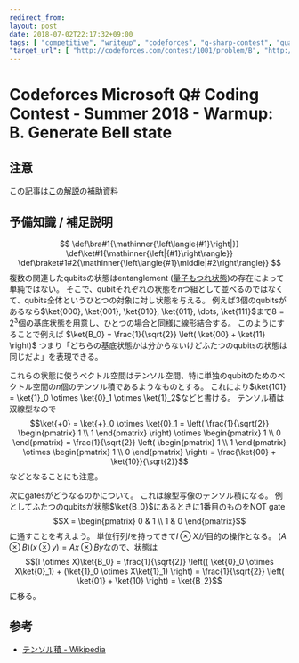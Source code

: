 ```yaml
---
redirect_from:
layout: post
date: 2018-07-02T22:17:32+09:00
tags: [ "competitive", "writeup", "codeforces", "q-sharp-contest", "quantum-computing" ]
"target_url": [ "http://codeforces.com/contest/1001/problem/B", "http://takeo1116.sakura.ne.jp/cfqs01b.html" ]
---
```


# Codeforces Microsoft Q# Coding Contest - Summer 2018 - Warmup: B. Generate Bell state

## 注意

この記事は[この解説](http://takeo1116.sakura.ne.jp/cfqs01b.html)の補助資料

## 予備知識 / 補足説明

$$
\def\bra#1{\mathinner{\left\langle{#1}\right|}}
\def\ket#1{\mathinner{\left|{#1}\right\rangle}}
\def\braket#1#2{\mathinner{\left\langle{#1}\middle|#2\right\rangle}}
$$
複数の関連したqubitsの状態はentanglement ([量子もつれ状態](https://ja.wikipedia.org/wiki/%E9%87%8F%E5%AD%90%E3%82%82%E3%81%A4%E3%82%8C))の存在によって単純ではない。
そこで、qubitそれぞれの状態を$n$つ組として並べるのではなくて、qubits全体というひとつの対象に対し状態を与える。
例えば$3$個のqubitsがあるなら$\ket{000}, \ket{001}, \ket{010}, \ket{011}, \dots, \ket{111}$まで$8 = 2^3$個の基底状態を用意し、ひとつの場合と同様に線形結合する。
このようにすることで例えば $\ket{B_0} = \frac{1}{\sqrt{2}} \left( \ket{00} + \ket{11} \right)$ つまり「どちらの基底状態かは分からないけどふたつのqubitsの状態は同じだよ」を表現できる。

これらの状態に使うベクトル空間はテンソル空間、特に単独のqubitのためのベクトル空間の$n$個のテンソル積であるようなものとする。
これにより<span>$\ket{101} = \ket{1}_0 \otimes \ket{0}_1 \otimes \ket{1}_2$</span>などと書ける。
テンソル積は双線型なので<span>$$\ket{+0} = \ket{+}_0 \otimes \ket{0}_1 = \left( \frac{1}{\sqrt{2}} \begin{pmatrix} 1 \\ 1 \end{pmatrix} \right) \otimes \begin{pmatrix} 1 \\ 0 \end{pmatrix} = \frac{1}{\sqrt{2}} \left( \begin{pmatrix} 1 \\ 1 \end{pmatrix} \otimes \begin{pmatrix} 1 \\ 0 \end{pmatrix} \right) = \frac{\ket{00} + \ket{10}}{\sqrt{2}}$$</span>などとなることにも注意。

次にgatesがどうなるのかについて。
これは線型写像のテンソル積になる。
例としてふたつのqubitsが状態$\ket{B_0}$にあるときに$1$番目のものをNOT gate $$X = \begin{pmatrix} 0 & 1 \\ 1 & 0 \end{pmatrix}$$に通すことを考えよう。
単位行列$I$を持ってきて$I \otimes X$が目的の操作となる。
$(A \otimes B)(x \otimes y) = Ax \otimes By$なので、状態は<span>$$(I \otimes X)\ket{B_0} = \frac{1}{\sqrt{2}} \left(( \ket{0}_0 \otimes X\ket{0}_1) + (\ket{1}_0 \otimes X\ket{1}_1) \right) = \frac{1}{\sqrt{2}} \left( \ket{01} + \ket{10} \right) = \ket{B_2}$$</span>に移る。

## 参考

-   [テンソル積 - Wikipedia](https://ja.wikipedia.org/wiki/%E3%83%86%E3%83%B3%E3%82%BD%E3%83%AB%E7%A9%8D)
